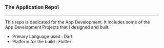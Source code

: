 ### The Application Repo!
---
This repo is dedicated for the App Development. It includes some of the App Development Projects that I designed and built.

* Primary Language used : Dart
* Platform for the build : Flutter

